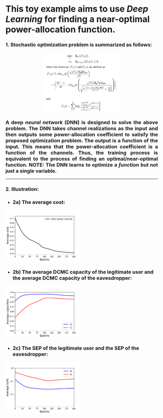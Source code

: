# This toy example aims to use ***_Deep_ _Learning_*** for finding a near-optimal power-allocation function.

### 1. Stochastic optimization problem is summarized as follows:
<p align="center">
  <img src="https://github.com/TiepMH/tanh_based_Neural_Network/blob/main/figs/Prob_statement.png" width="50%" height="50%">
</p>

<div align="justify">
  
### A deep ***neural network*** (DNN) is designed to solve the above problem. The DNN takes channel realizations as the input and then outputs some power-allocation coefficient to satisfy the proposed optimization problem. The output is a function of the input. This means that the power-allocation coefficient is a function of the channels. Thus, the training process is equivalent to the process of finding an optimal/near-optimal function. NOTE: The DNN learns to optimize a ***function*** but not just a single variable.

</div>

---

### 2. Illustration:

  + ### 2a) The average cost:
  
<img src="https://github.com/TiepMH/tanh_based_Neural_Network/blob/main/figs/Cost_vs_epoch.png" width="50%" height="50%">


  + ### 2b) The average DCMC capacity of the legitimate user and the average DCMC capacity of the eavesdropper:
  
<img src="https://github.com/TiepMH/tanh_based_Neural_Network/blob/main/figs/Cap_vs_epoch.png" width="50%" height="50%">

  + ### 2c) The SEP of the legitimate user and the SEP of the eavesdropper:
  
<img src="https://github.com/TiepMH/tanh_based_Neural_Network/blob/main/figs/SER_vs_epoch.png" width="50%" height="50%">
